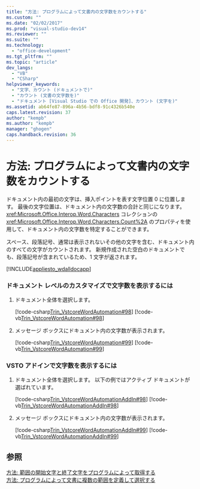 ```yaml
---
title: "方法: プログラムによって文書内の文字数をカウントする"
ms.custom: ""
ms.date: "02/02/2017"
ms.prod: "visual-studio-dev14"
ms.reviewer: ""
ms.suite: ""
ms.technology: 
  - "office-development"
ms.tgt_pltfrm: ""
ms.topic: "article"
dev_langs: 
  - "VB"
  - "CSharp"
helpviewer_keywords: 
  - "文字、カウント (ドキュメントで)"
  - "カウント (文書の文字数を)"
  - "ドキュメント [Visual Studio での Office 開発]、カウント (文字を)"
ms.assetid: ab64fe87-896a-4b56-bdf8-91c4326b540e
caps.latest.revision: 37
author: "kempb"
ms.author: "kempb"
manager: "ghogen"
caps.handback.revision: 36
---
```

# 方法: プログラムによって文書内の文字数をカウントする
  ドキュメント内の最初の文字は、挿入ポイントを表す文字位置 0 に位置します。 最後の文字位置は、ドキュメント内の文字数の合計と同じになります。<xref:Microsoft.Office.Interop.Word.Characters> コレクションの <xref:Microsoft.Office.Interop.Word.Characters.Count%2A> のプロパティを使用して、ドキュメント内の文字数を特定することができます。  
  
 スペース、段落記号、通常は表示されないその他の文字を含む、ドキュメント内のすべての文字がカウントされます。 新規作成された空白のドキュメントでも、段落記号が含まれているため、1 文字が返されます。  
  
 [!INCLUDE[appliesto_wdalldocapp](../vsto/includes/appliesto-wdalldocapp-md.md)]  
  
### ドキュメント レベルのカスタマイズで文字数を表示するには  
  
1.  ドキュメント全体を選択します。  
  
     [!code-csharp[Trin_VstcoreWordAutomation#98](../snippets/csharp/VS_Snippets_OfficeSP/Trin_VstcoreWordAutomation/CS/ThisDocument.cs#98)]
     [!code-vb[Trin_VstcoreWordAutomation#98](../snippets/visualbasic/VS_Snippets_OfficeSP/Trin_VstcoreWordAutomation/VB/ThisDocument.vb#98)]  
  
2.  メッセージ ボックスにドキュメント内の文字数が表示されます。  
  
     [!code-csharp[Trin_VstcoreWordAutomation#99](../snippets/csharp/VS_Snippets_OfficeSP/Trin_VstcoreWordAutomation/CS/ThisDocument.cs#99)]
     [!code-vb[Trin_VstcoreWordAutomation#99](../snippets/visualbasic/VS_Snippets_OfficeSP/Trin_VstcoreWordAutomation/VB/ThisDocument.vb#99)]  
  
### VSTO アドインで文字数を表示するには  
  
1.  ドキュメント全体を選択します。 以下の例ではアクティブ ドキュメントが選ばれています。  
  
     [!code-csharp[Trin_VstcoreWordAutomationAddIn#98](../snippets/csharp/VS_Snippets_OfficeSP/Trin_VstcoreWordAutomationAddIn/CS/ThisAddIn.cs#98)]
     [!code-vb[Trin_VstcoreWordAutomationAddIn#98](../snippets/visualbasic/VS_Snippets_OfficeSP/Trin_VstcoreWordAutomationAddIn/VB/ThisAddIn.vb#98)]  
  
2.  メッセージ ボックスにドキュメント内の文字数が表示されます。  
  
     [!code-csharp[Trin_VstcoreWordAutomationAddIn#99](../snippets/csharp/VS_Snippets_OfficeSP/Trin_VstcoreWordAutomationAddIn/CS/ThisAddIn.cs#99)]
     [!code-vb[Trin_VstcoreWordAutomationAddIn#99](../snippets/visualbasic/VS_Snippets_OfficeSP/Trin_VstcoreWordAutomationAddIn/VB/ThisAddIn.vb#99)]  
  
## 参照  
 [方法: 範囲の開始文字と終了文字をプログラムによって取得する](../vsto/how-to-programmatically-retrieve-start-and-end-characters-in-ranges.md)   
 [方法: プログラムによって文書に複数の範囲を定義して選択する](../vsto/how-to-programmatically-define-and-select-ranges-in-documents.md)  
  
  